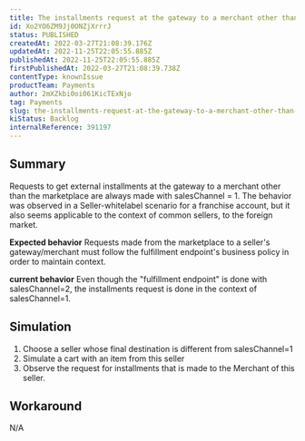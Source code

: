 ```yaml
---
title: The installments request at the gateway to a merchant other than the marketplace is always done with salesChannel = 1
id: Xo2YO6ZM9Jj0ONZjXrrrJ
status: PUBLISHED
createdAt: 2022-03-27T21:08:39.176Z
updatedAt: 2022-11-25T22:05:55.885Z
publishedAt: 2022-11-25T22:05:55.885Z
firstPublishedAt: 2022-03-27T21:08:39.738Z
contentType: knownIssue
productTeam: Payments
author: 2mXZkbi0oi061KicTExNjo
tag: Payments
slug: the-installments-request-at-the-gateway-to-a-merchant-other-than-the-marketplace-is-always-done-with-saleschannel-1
kiStatus: Backlog
internalReference: 391197
---
```


## Summary


Requests to get external installments at the gateway to a merchant other than the marketplace are always made with salesChannel = 1.
The behavior was observed in a Seller-whitelabel scenario for a franchise account, but it also seems applicable to the context of common sellers, to the foreign market.

**Expected behavior**
Requests made from the marketplace to a seller's gateway/merchant must follow the fulfillment endpoint's business policy in order to maintain context.

**current behavior**
Even though the "fulfillment endpoint" is done with salesChannel=2, the installments request is done in the context of salesChannel=1.



## Simulation



1. Choose a seller whose final destination is different from salesChannel=1
2. Simulate a cart with an item from this seller
3. Observe the request for installments that is made to the Merchant of this seller.




## Workaround


N/A

